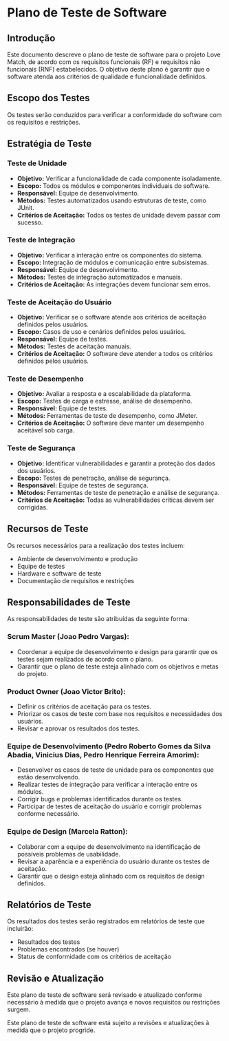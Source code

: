 # Plano de Teste de Software

## Introdução
Este documento descreve o plano de teste de software para o projeto Love Match, de acordo com os requisitos funcionais (RF) e requisitos não funcionais (RNF)  estabelecidos. O objetivo deste plano é garantir que o software atenda aos critérios de qualidade e funcionalidade definidos.

## Escopo dos Testes
Os testes serão conduzidos para verificar a conformidade do software com os requisitos e restrições.

## Estratégia de Teste

### Teste de Unidade
- **Objetivo:** Verificar a funcionalidade de cada componente isoladamente.
- **Escopo:** Todos os módulos e componentes individuais do software.
- **Responsável:** Equipe de desenvolvimento.
- **Métodos:** Testes automatizados usando estruturas de teste, como JUnit.
- **Critérios de Aceitação:** Todos os testes de unidade devem passar com sucesso.

### Teste de Integração
- **Objetivo:** Verificar a interação entre os componentes do sistema.
- **Escopo:** Integração de módulos e comunicação entre subsistemas.
- **Responsável:** Equipe de desenvolvimento.
- **Métodos:** Testes de integração automatizados e manuais.
- **Critérios de Aceitação:** As integrações devem funcionar sem erros.

### Teste de Aceitação do Usuário
- **Objetivo:** Verificar se o software atende aos critérios de aceitação definidos pelos usuários.
- **Escopo:** Casos de uso e cenários definidos pelos usuários.
- **Responsável:** Equipe de testes.
- **Métodos:** Testes de aceitação manuais.
- **Critérios de Aceitação:** O software deve atender a todos os critérios definidos pelos usuários.

### Teste de Desempenho
- **Objetivo:** Avaliar a resposta e a escalabilidade da plataforma.
- **Escopo:** Testes de carga e estresse, análise de desempenho.
- **Responsável:** Equipe de testes.
- **Métodos:** Ferramentas de teste de desempenho, como JMeter.
- **Critérios de Aceitação:** O software deve manter um desempenho aceitável sob carga.

### Teste de Segurança
- **Objetivo:** Identificar vulnerabilidades e garantir a proteção dos dados dos usuários.
- **Escopo:** Testes de penetração, análise de segurança.
- **Responsável:** Equipe de testes de segurança.
- **Métodos:** Ferramentas de teste de penetração e análise de segurança.
- **Critérios de Aceitação:** Todas as vulnerabilidades críticas devem ser corrigidas.


## Recursos de Teste
Os recursos necessários para a realização dos testes incluem:

- Ambiente de desenvolvimento e produção
- Equipe de testes
- Hardware e software de teste
- Documentação de requisitos e restrições


## Responsabilidades de Teste
As responsabilidades de teste são atribuídas da seguinte forma:


### Scrum Master (Joao Pedro Vargas):
- Coordenar a equipe de desenvolvimento e design para garantir que os testes sejam realizados de acordo com o plano.
- Garantir que o plano de teste esteja alinhado com os objetivos e metas do projeto.

### Product Owner (Joao Victor Brito):
- Definir os critérios de aceitação para os testes.
- Priorizar os casos de teste com base nos requisitos e necessidades dos usuários.
- Revisar e aprovar os resultados dos testes.

### Equipe de Desenvolvimento (Pedro Roberto Gomes da Silva Abadia, Vinicius Dias, Pedro Henrique Ferreira Amorim):
- Desenvolver os casos de teste de unidade para os componentes que estão desenvolvendo.
- Realizar testes de integração para verificar a interação entre os módulos.
- Corrigir bugs e problemas identificados durante os testes.
- Participar de testes de aceitação do usuário e corrigir problemas conforme necessário.

### Equipe de Design (Marcela Ratton):
- Colaborar com a equipe de desenvolvimento na identificação de possíveis problemas de usabilidade.
- Revisar a aparência e a experiência do usuário durante os testes de aceitação.
- Garantir que o design esteja alinhado com os requisitos de design definidos.


## Relatórios de Teste
Os resultados dos testes serão registrados em relatórios de teste que incluirão:

- Resultados dos testes
- Problemas encontrados (se houver)
- Status de conformidade com os critérios de aceitação

## Revisão e Atualização
Este plano de teste de software será revisado e atualizado conforme necessário à medida que o projeto avança e novos requisitos ou restrições surgem.


Este plano de teste de software está sujeito a revisões e atualizações à medida que o projeto progride.
